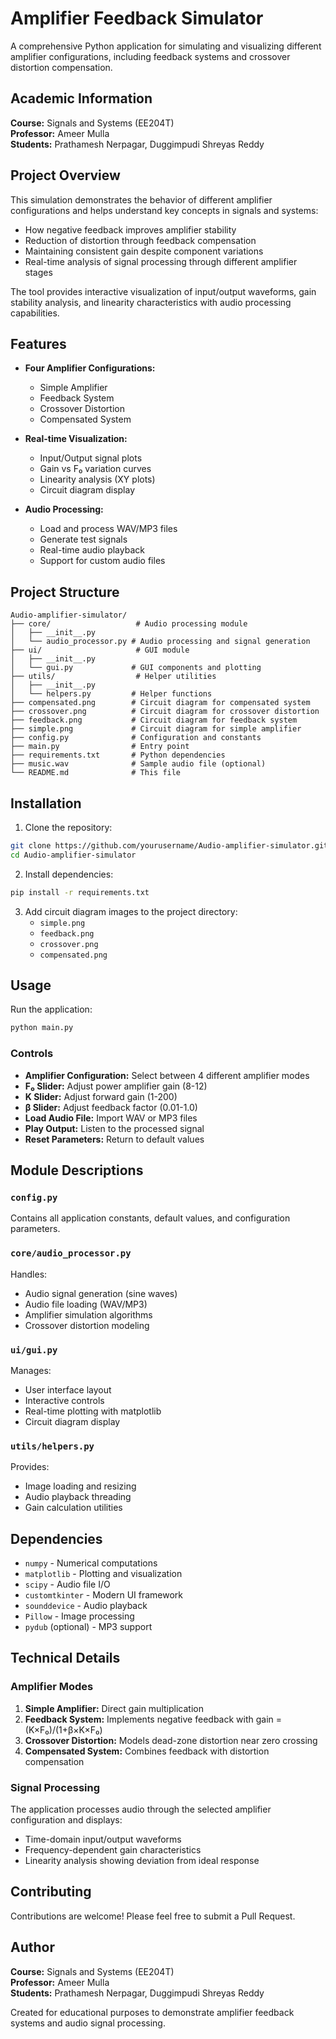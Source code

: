 # Amplifier Feedback Simulator

A comprehensive Python application for simulating and visualizing different amplifier configurations, including feedback systems and crossover distortion compensation.

## Academic Information

**Course:** Signals and Systems (EE204T)  
**Professor:** Ameer Mulla  
**Students:** Prathamesh Nerpagar, Duggimpudi Shreyas Reddy

## Project Overview

This simulation demonstrates the behavior of different amplifier configurations and helps understand key concepts in signals and systems:

- How negative feedback improves amplifier stability
- Reduction of distortion through feedback compensation
- Maintaining consistent gain despite component variations
- Real-time analysis of signal processing through different amplifier stages

The tool provides interactive visualization of input/output waveforms, gain stability analysis, and linearity characteristics with audio processing capabilities.

## Features

- **Four Amplifier Configurations:**
  - Simple Amplifier
  - Feedback System
  - Crossover Distortion
  - Compensated System

- **Real-time Visualization:**
  - Input/Output signal plots
  - Gain vs F₀ variation curves
  - Linearity analysis (XY plots)
  - Circuit diagram display

- **Audio Processing:**
  - Load and process WAV/MP3 files
  - Generate test signals
  - Real-time audio playback
  - Support for custom audio files

## Project Structure

```
Audio-amplifier-simulator/
├── core/                   # Audio processing module
│   ├── __init__.py
│   └── audio_processor.py # Audio processing and signal generation
├── ui/                     # GUI module
│   ├── __init__.py
│   └── gui.py             # GUI components and plotting
├── utils/                  # Helper utilities
│   ├── __init__.py
│   └── helpers.py         # Helper functions
├── compensated.png        # Circuit diagram for compensated system
├── crossover.png          # Circuit diagram for crossover distortion
├── feedback.png           # Circuit diagram for feedback system
├── simple.png             # Circuit diagram for simple amplifier
├── config.py              # Configuration and constants
├── main.py                # Entry point
├── requirements.txt       # Python dependencies
├── music.wav              # Sample audio file (optional)
└── README.md              # This file
```

## Installation

1. Clone the repository:
```bash
git clone https://github.com/yourusername/Audio-amplifier-simulator.git
cd Audio-amplifier-simulator
```

2. Install dependencies:
```bash
pip install -r requirements.txt
```

3. Add circuit diagram images to the project directory:
   - `simple.png`
   - `feedback.png`
   - `crossover.png`
   - `compensated.png`

## Usage

Run the application:
```bash
python main.py
```

### Controls

- **Amplifier Configuration:** Select between 4 different amplifier modes
- **F₀ Slider:** Adjust power amplifier gain (8-12)
- **K Slider:** Adjust forward gain (1-200)
- **β Slider:** Adjust feedback factor (0.01-1.0)
- **Load Audio File:** Import WAV or MP3 files
- **Play Output:** Listen to the processed signal
- **Reset Parameters:** Return to default values

## Module Descriptions

### `config.py`
Contains all application constants, default values, and configuration parameters.

### `core/audio_processor.py`
Handles:
- Audio signal generation (sine waves)
- Audio file loading (WAV/MP3)
- Amplifier simulation algorithms
- Crossover distortion modeling

### `ui/gui.py`
Manages:
- User interface layout
- Interactive controls
- Real-time plotting with matplotlib
- Circuit diagram display

### `utils/helpers.py`
Provides:
- Image loading and resizing
- Audio playback threading
- Gain calculation utilities

## Dependencies

- `numpy` - Numerical computations
- `matplotlib` - Plotting and visualization
- `scipy` - Audio file I/O
- `customtkinter` - Modern UI framework
- `sounddevice` - Audio playback
- `Pillow` - Image processing
- `pydub` (optional) - MP3 support

## Technical Details

### Amplifier Modes

1. **Simple Amplifier:** Direct gain multiplication
2. **Feedback System:** Implements negative feedback with gain = (K×F₀)/(1+β×K×F₀)
3. **Crossover Distortion:** Models dead-zone distortion near zero crossing
4. **Compensated System:** Combines feedback with distortion compensation

### Signal Processing

The application processes audio through the selected amplifier configuration and displays:
- Time-domain input/output waveforms
- Frequency-dependent gain characteristics
- Linearity analysis showing deviation from ideal response

## Contributing

Contributions are welcome! Please feel free to submit a Pull Request.

## Author

**Course:** Signals and Systems (EE204T)  
**Professor:** Ameer Mulla  
**Students:** Prathamesh Nerpagar, Duggimpudi Shreyas Reddy

Created for educational purposes to demonstrate amplifier feedback systems and audio signal processing.
